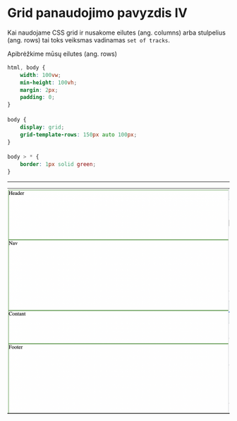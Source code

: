# Grid panaudojimo pavyzdis IV

Kai naudojame CSS grid ir nusakome eilutes (ang. columns) arba stulpelius (ang. rows) tai toks veiksmas vadinamas `set of tracks`.

Apibrėžkime mūsų eilutes (ang. rows)

```css
html, body {
    width: 100vw;
    min-height: 100vh;
    margin: 2px;
    padding: 0;
}

body {
    display: grid;
    grid-template-rows: 150px auto 100px;
}

body > * {
    border: 1px solid green;
}
```

---

![Not quite correct placement yet](./image/rows-only.png)